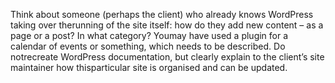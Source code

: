 Think about someone (perhaps the client) who already knows WordPress taking over therunning of the site itself: how do they add new content – as a page or a post? In what category? Youmay have used a plugin for a calendar of events or something, which needs to be described. Do notrecreate WordPress documentation, but clearly explain to the client’s site maintainer how thisparticular site is organised and can be updated.

